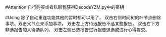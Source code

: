#Attention
自行购买或者私聊我获得DecodeYZM.py中的密钥

#Using
除了自动重连功能其他的暂时都可以用了，
双击右侧时间树的叶节点删除事项，双击父节点来添加事项，
双击左上方待选报告不选某些报告，
双击右下方非选报告加入待选队列，
双击左侧已选报告进行报告退选或进行心得提交。
